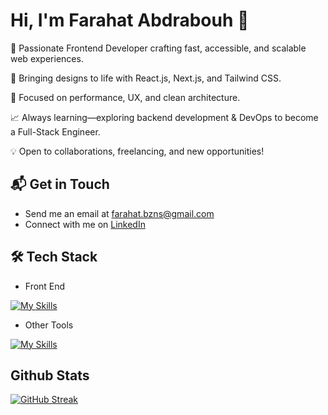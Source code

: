 # Hi, I'm Farahat Abdrabouh 👋

🚀 Passionate Frontend Developer crafting fast, accessible, and scalable web experiences.

🎨 Bringing designs to life with React.js, Next.js, and Tailwind CSS.

🎯 Focused on performance, UX, and clean architecture.

📈 Always learning—exploring backend development & DevOps to become a Full-Stack Engineer.

💡 Open to collaborations, freelancing, and new opportunities!

## 📬 Get in Touch

- Send me an email at farahat.bzns@gmail.com
- Connect with me on [LinkedIn](https://www.linkedin.com/in/farahat-abdrabouh-3479a327b/)

## 🛠️ Tech Stack

- Front End

[![My Skills](https://skillicons.dev/icons?i=html,css,js,ts,tailwind,react,sass,redux,nextjs,bootstrap,figma)](https://skillicons.dev)

<!-- - Back End

[![My Skills](https://skillicons.dev/icons?i=js,ts,nodejs,mongodb,postgres,expressjs,nestjs,prisma,)](https://skillicons.dev) -->

- Other Tools

[![My Skills](https://skillicons.dev/icons?i=git,github,vite,vscode,npm)](https://skillicons.dev)

## Github Stats

[![GitHub Streak](https://streak-stats.demolab.com/?user=fasdjkherig&theme=dark)](https://git.io/streak-stats)
